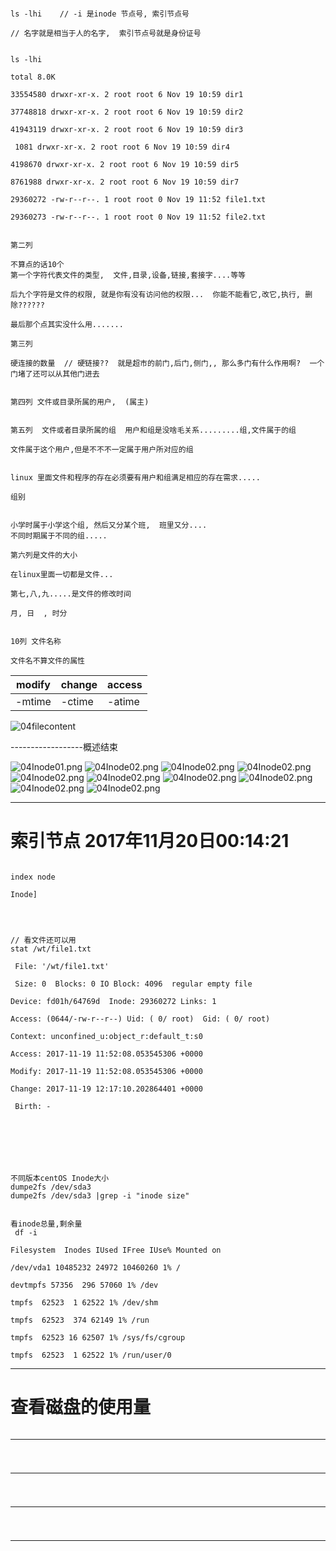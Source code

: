 ```

ls -lhi    // -i 是inode 节点号, 索引节点号

// 名字就是相当于人的名字,  索引节点号就是身份证号


ls -lhi

total 8.0K

33554580 drwxr-xr-x. 2 root root 6 Nov 19 10:59 dir1

37748818 drwxr-xr-x. 2 root root 6 Nov 19 10:59 dir2

41943119 drwxr-xr-x. 2 root root 6 Nov 19 10:59 dir3

 1081 drwxr-xr-x. 2 root root 6 Nov 19 10:59 dir4

4198670 drwxr-xr-x. 2 root root 6 Nov 19 10:59 dir5

8761988 drwxr-xr-x. 2 root root 6 Nov 19 10:59 dir7

29360272 -rw-r--r--. 1 root root 0 Nov 19 11:52 file1.txt

29360273 -rw-r--r--. 1 root root 0 Nov 19 11:52 file2.txt
```



```

第二列

不算点的话10个
第一个字符代表文件的类型,  文件,目录,设备,链接,套接字....等等
 
后九个字符是文件的权限, 就是你有没有访问他的权限...  你能不能看它,改它,执行, 删除??????

最后那个点其实没什么用.......

```



```
第三列

硬连接的数量  // 硬链接??  就是超市的前门,后门,侧门,, 那么多门有什么作用啊?  一个门堵了还可以从其他门进去

```


```

第四列 文件或目录所属的用户,  (属主)

```


```

第五列  文件或者目录所属的组  用户和组是没啥毛关系.........组,文件属于的组

文件属于这个用户,但是不不不一定属于用户所对应的组


linux 里面文件和程序的存在必须要有用户和组满足相应的存在需求.....

组别


小学时属于小学这个组, 然后又分某个班,  班里又分....
不同时期属于不同的组.....
```


```
第六列是文件的大小

在linux里面一切都是文件...

```


```
第七,八,九.....是文件的修改时间

月, 日  , 时分
```



```

10列 文件名称

文件名不算文件的属性

```


| modify | change | access |
|---|---|---|
| -mtime | -ctime | -atime |


![04filecontent](image/04filecontent.png)


------------------概述结束




![04Inode01.png](image/04Inode01.png)
![04Inode02.png](image/04Inode02.png)
![04Inode02.png](image/04Inode03.png)
![04Inode02.png](image/04Inode04.png)
![04Inode02.png](image/04Inode05.png)
![04Inode02.png](image/04Inode06.png)
![04Inode02.png](image/04Inode07.png)
![04Inode02.png](image/04Inode08.png)
![04Inode02.png](image/04Inode09.png)
![04Inode02.png](image/04Inode10.png)

----------------------------------------------------------------------------------------------------------------------------------------
# 索引节点 2017年11月20日00:14:21
```

index node

Inode]




// 看文件还可以用
stat /wt/file1.txt 

 File: '/wt/file1.txt'

 Size: 0  Blocks: 0 IO Block: 4096  regular empty file

Device: fd01h/64769d  Inode: 29360272 Links: 1

Access: (0644/-rw-r--r--) Uid: ( 0/ root)  Gid: ( 0/ root)

Context: unconfined_u:object_r:default_t:s0

Access: 2017-11-19 11:52:08.053545306 +0000

Modify: 2017-11-19 11:52:08.053545306 +0000

Change: 2017-11-19 12:17:10.202864401 +0000

 Birth: -







不同版本centOS Inode大小
dumpe2fs /dev/sda3
dumpe2fs /dev/sda3 |grep -i "inode size"


看inode总量,剩余量
 df -i

Filesystem  Inodes IUsed IFree IUse% Mounted on

/dev/vda1 10485232 24972 10460260 1% /

devtmpfs 57356  296 57060 1% /dev

tmpfs  62523  1 62522 1% /dev/shm

tmpfs  62523  374 62149 1% /run

tmpfs  62523 16 62507 1% /sys/fs/cgroup

tmpfs  62523  1 62522 1% /run/user/0
```

----------------------------------------------------------------------------------------------------------------------------------------
#  查看磁盘的使用量
```

```




----------------------------------------------------------------------------------------------------------------------------------------
# 
```

```




----------------------------------------------------------------------------------------------------------------------------------------
# 
```

```




----------------------------------------------------------------------------------------------------------------------------------------
# 
```

```



----------------------------------------------------------------------------------------------------------------------------------------
# 
```

```


